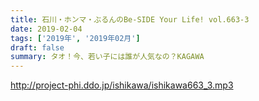 ```yaml
---
title: 石川・ホンマ・ぶるんのBe-SIDE Your Life! vol.663-3
date: 2019-02-04
tags: ['2019年', '2019年02月']
draft: false
summary: タオ！今、若い子には誰が人気なの？KAGAWA
---
```


http://project-phi.ddo.jp/ishikawa/ishikawa663_3.mp3
